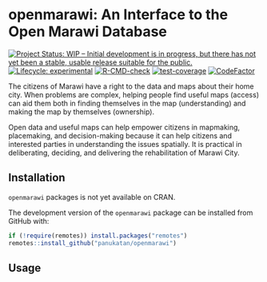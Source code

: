 
<!-- README.md is generated from README.Rmd. Please edit that file -->

# openmarawi: An Interface to the Open Marawi Database

<!-- badges: start -->

[![Project Status: WIP – Initial development is in progress, but there
has not yet been a stable, usable release suitable for the
public.](https://www.repostatus.org/badges/latest/wip.svg)](https://www.repostatus.org/#wip)
[![Lifecycle:
experimental](https://img.shields.io/badge/lifecycle-experimental-orange.svg)](https://lifecycle.r-lib.org/articles/stages.html#experimental)
[![R-CMD-check](https://github.com/panukatan/openmarawi/actions/workflows/R-CMD-check.yaml/badge.svg)](https://github.com/panukatan/openmarawi/actions/workflows/R-CMD-check.yaml)
[![test-coverage](https://github.com/panukatan/openmarawi/actions/workflows/test-coverage.yaml/badge.svg)](https://github.com/panukatan/openmarawi/actions/workflows/test-coverage.yaml)
[![CodeFactor](https://www.codefactor.io/repository/github/panukatan/openmarawi/badge)](https://www.codefactor.io/repository/github/panukatan/openmarawi)
<!-- badges: end -->

The citizens of Marawi have a right to the data and maps about their
home city. When problems are complex, helping people find useful maps
(access) can aid them both in finding themselves in the map
(understanding) and making the map by themselves (ownership).

Open data and useful maps can help empower citizens in mapmaking,
placemaking, and decision-making because it can help citizens and
interested parties in understanding the issues spatially. It is
practical in deliberating, deciding, and delivering the rehabilitation
of Marawi City.

## Installation

<!---
You can install the released version of openmarawi from [CRAN](https://CRAN.R-project.org) with:
&#10;``` r
install.packages("openmarawi")
```
--->

`openmarawi` packages is not yet available on CRAN.

The development version of the `openmarawi` package can be installed
from GitHub with:

``` r
if (!require(remotes)) install.packages("remotes")
remotes::install_github("panukatan/openmarawi")
```

## Usage
